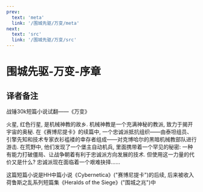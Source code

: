 ```yaml
---
prev:
  text: 'meta'
  link: '/围城先驱/万变/meta'
next:
  text: 'src'
  link: '/围城先驱/万变/src'
---
```


# 围城先驱-万变-序章

## 译者备注

战锤30k短篇小说试翻——《万变》

火星, 红色行星, 是机械神教的故乡. 机械神教是一个充满神秘的教派, 致力于揭开宇宙的奥秘. 在《赛博尼提卡》的续篇中, 一个忠诚派抵抗组织——由泰坦组员、引擎先知和技术专家衣衫褴褛的幸存者组成——对克博哈尔的黑暗机械教部队进行游击. 在荒野中, 他们发现了一个堡主自动机兵, 里面携带着一个罕见的秘密: 一种有能力打破僵局、让战争朝着有利于忠诚派方向发展的技术. 但使用这一力量的代价又是什么? 忠诚派现在面临着一个艰难抉择……

这篇短篇小说是HH中篇小说《Cybernetica》("赛博尼提卡")的后续, 后来被收入荷鲁斯之乱系列短篇集《Heralds of the Siege》("围城之兆")中
